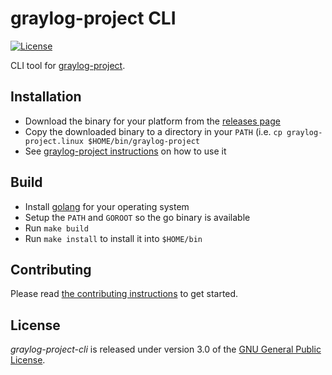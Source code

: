 graylog-project CLI
===================

[![License](https://img.shields.io/github/license/Graylog2/graylog-project-cli.svg)](https://www.gnu.org/licenses/gpl-3.0.txt)

CLI tool for [graylog-project](https://github.com/Graylog2/graylog-project).

## Installation

* Download the binary for your platform from the [releases page](https://github.com/Graylog2/graylog-project-cli/releases)
* Copy the downloaded binary to a directory in your `PATH` (i.e. `cp graylog-project.linux $HOME/bin/graylog-project`
* See [graylog-project instructions](https://github.com/Graylog2/graylog-project/blob/master/README.md) on how to use it

## Build

- Install [golang](https://golang.org/dl/) for your operating system
- Setup the `PATH` and `GOROOT` so the go binary is available
- Run `make build`
- Run `make install` to install it into `$HOME/bin`

## Contributing

Please read [the contributing instructions](CONTRIBUTING.md) to get started.

## License

_graylog-project-cli_ is released under version 3.0 of the [GNU General Public License](COPYING).
